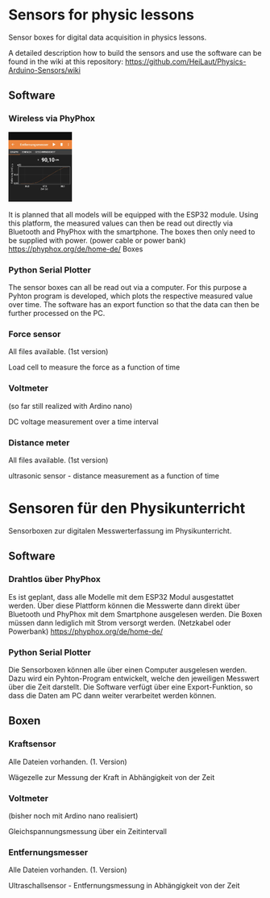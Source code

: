 # Sensors for physic lessons

Sensor boxes for digital data acquisition in physics lessons. 

A detailed description how to build the sensors and use the software can be found in the wiki at this repository: 
https://github.com/HeiLaut/Physics-Arduino-Sensors/wiki

## Software

### Wireless via PhyPhox
<img src="https://github.com/HeiLaut/Physics-Arduino-Sensors/blob/main/images/us_example.jpg" width=25%>


It is planned that all models will be equipped with the ESP32 module. Using this platform, the measured values can then be read out directly via Bluetooth and PhyPhox with the smartphone. The boxes then only need to be supplied with power. (power cable or power bank) https://phyphox.org/de/home-de/
Boxes

### Python Serial Plotter
The sensor boxes can all be read out via a computer. For this purpose a Pyhton program is developed, which plots the respective measured value over time. The software has an export function so that the data can then be further processed on the PC.


### Force sensor

All files available. (1st version)

Load cell to measure the force as a function of time

### Voltmeter

(so far still realized with Ardino nano)

DC voltage measurement over a time interval

### Distance meter
All files available. (1st version)

ultrasonic sensor - distance measurement as a function of time


# Sensoren für den Physikunterricht

Sensorboxen zur digitalen Messwerterfassung im Physikunterricht.
## Software


### Drahtlos über PhyPhox

Es ist geplant, dass alle Modelle mit dem ESP32 Modul ausgestattet werden. Über diese Plattform können die Messwerte dann direkt über Bluetooth und PhyPhox mit dem Smartphone ausgelesen werden. Die Boxen müssen dann lediglich mit Strom versorgt werden. (Netzkabel oder Powerbank)
https://phyphox.org/de/home-de/

### Python Serial Plotter

Die Sensorboxen können alle über einen Computer ausgelesen werden. Dazu wird ein Pyhton-Program entwickelt, welche den jeweiligen Messwert über die Zeit darstellt.
Die Software verfügt über eine Export-Funktion, so dass die Daten am PC dann weiter verarbeitet werden können.

## Boxen
### Kraftsensor

Alle Dateien vorhanden. (1. Version)

Wägezelle zur Messung der Kraft in Abhängigkeit von der Zeit

### Voltmeter 

(bisher noch mit Ardino nano realisiert)

Gleichspannungsmessung über ein Zeitintervall

### Entfernungsmesser

Alle Dateien vorhanden. (1. Version)

Ultraschallsensor - Entfernungsmessung in Abhängigkeit von der Zeit


